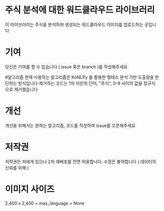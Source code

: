 # 주식 분석에 대한 워드클라우드 라이브러리
이 라이브러리는 주식을 분석하며 생성되는 워드클라우드 이미지를 업로드하는 곳입니다


# 기여
당신은 기여를 할 수 있습니다 ( issue 혹은 branch )를 작성해주세요

#알고리즘
현재 사용하는 알고리즘은 KoNLPy 를 활용한 형태소 분석 기반 도출량을 판단하는 방식입니다
제거하는 코드는 1자 미만의 단어, "주식", 0-9 사이의 값을 정규식으로 제거했습니다

# 개선
개선을 위해서는 원하는 알고리즘, 코드를 작성하여 issue를 오픈해주세요

# 저작권
저작권은 저에게 있으나 2차 재배포를 전면 허용합니다. 수정은 불허합니다 ( 데이터의 신뢰를 위해 )

# 이미지 사이즈
2,400 x 2,400 + max_language = None
